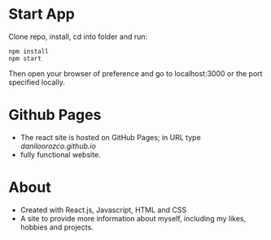 # Start App
Clone repo, install, cd into folder and run:
```git
npm install
npm start
```
Then open your browser of preference and go to localhost:3000 or the port specified locally.

# Github Pages
- The react site is hosted on GitHub Pages; in URL type *daniloorozco.github.io*
- fully functional website.

# About
- Created with React.js, Javascript, HTML and CSS
- A site to provide more information about myself, including my likes, hobbies and projects.
